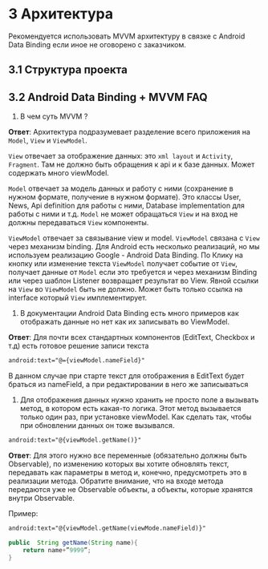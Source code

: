 # 3 Архитектура

Рекомендуется использовать MVVM архитектуру в связке с Android Data Binding если иное не оговорено с заказчиком. 

## 3.1 Структура проекта

## 3.2 Android Data Binding + MVVM FAQ

1. В чем суть MVVM ? 

__Ответ__:  Архитектура подразумевает разделение всего приложения на `Model`, `View` и `ViewModel`. 

`View` отвечает за отображение данных: это `xml layout` и `Activity`, `Fragment`. Там не должно быть обращения к api и к базе данных. Может содержать много viewModel. 

`Model` отвечает за модель данных и работу с ними (сохранение в нужном формате, получение в нужном формате). Это классы User, News, Api definition для работы с ними, Database implementation для работы с ними и т.д. `Model` не может обращаться `View` и на вход не должны передаваться `View` компоненты. 

`ViewModel` отвечает за связывание view и model. `ViewModel` связана с `View` через механизм binding. Для Android есть несколько реализаций, но мы используем реализацию Google - Android Data Binding. По Клику на кнопку или изменение текста `ViewModel` получает событие от `View`, получает данные от `Model` если это требуется и через механизм Binding или через шаблон Listener возвращает результат во View. Явной ссылки на `View` во `ViewModel` быть не должно. Может быть только ссылка на interface который `View` имплементирует.  

1. В документации Android Data Binding есть много примеров как отображать данные но нет как их записывать во ViewModel. 

__Ответ__: Для почти всех стандартных компонентов (EditText, Checkbox и т.д) есть готовое решение записи текста

```xml
android:text="@={viewModel.nameField}"
```
В данном случае при старте текст для отображения в EditText будет браться из nameField, а при редактировании в него же записываться

1. Для отображения данных нужно хранить не просто поле а вызывать метод, в котором есть какая-то логика. Этот метод вызывается только один раз, при установке viewModel. Как сделать так, чтобы при обновлении данных он тоже вызывался.

```xml
android:text="@{viewModel.getName()}"
```
__Ответ__: Для этого нужно все переменные (обязательно должны быть Observable), по изменению которых вы хотите обновлять текст, передавать как параметры в метод и, конечно, предусмотреть это в реализации метода. Обратите внимание, что на входе метода передаются уже не Observable объекты, а объекты, которые хранятся внутри Observable. 


Пример:

```xml
android:text="@{viewModel.getName(viewMode.nameField)}"
```

```java
public  String getName(String name){
	return name+”9999”;
}
```
